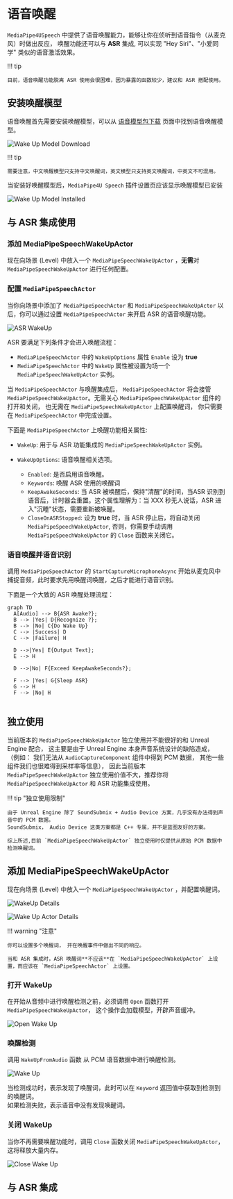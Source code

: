 # 语音唤醒

`MediaPipe4USpeech` 中提供了语音唤醒能力，能够让你在侦听到语音指令（从麦克风）时做出反应，
唤醒功能还可以与 **ASR** 集成, 可以实现 "Hey Siri"、"小爱同学" 类似的语音激活效果。

!!! tip

    目前，语音唤醒功能脱离 ASR 使用会很困难，因为暴露的函数较少，建议和 ASR 搭配使用。

## 安装唤醒模型

语音唤醒首先需要安装唤醒模型，可以从 [语音模型包下载](https://huggingface.co/endink/M4U-Speech-Models/tree/main) 页面中找到语音唤醒模型。

![Wake Up Model Download](./images/wakeup/model_download.jpg)

!!! tip

    需要注意，中文唤醒模型只支持中文唤醒词，英文模型只支持英文唤醒词，中英文不可混用。   


当安装好唤醒模型后，`MediaPipe4U Speech` 插件设置页应该显示唤醒模型已安装

![Wake Up Model Installed](./images/wakeup/wakeup_installed.jpg)


## 与 ASR 集成使用

### 添加 MediaPipeSpeechWakeUpActor

现在向场景 (Level) 中放入一个 `MediaPipeSpeechWakeUpActor` ，**无需**对 `MediaPipeSpeechWakeUpActor` 进行任何配置。

### 配置 `MediaPipeSpeechActor`

当你向场景中添加了 `MediaPipeSpeechActor` 和 `MediaPipeSpeechWakeUpActor` 以后，你可以通过设置 `MediaPipeSpeechActor` 来开启 ASR 的语音唤醒功能。

![ASR WakeUp](./images/wakeup/asr_wakeup.jpg)

ASR 要满足下列条件才会进入唤醒流程：

- `MediaPipeSpeechActor` 中的 `WakeUpOptions` 属性 `Enable` 设为 **true**
- `MediaPipeSpeechActor` 中的 `WakeUp` 属性被设置为场一个 `MediaPipeSpeechWakeUpActor` 实例。


当 `MediaPipeSpeechActor` 与唤醒集成后，  `MediaPipeSpeechActor` 将会接管 `MediaPipeSpeechWakeUpActor`。无需关心 `MediaPipeSpeechWakeUpActor` 组件的打开和关闭， 也无需在 `MediaPipeSpeechWakeUpActor` 上配置唤醒词， 你只需要在 `MediaPipeSpeechActor` 中完成设置。

下面是 `MediaPipeSpeechActor` 上唤醒功能相关属性:   

- `WakeUp`: 用于与 ASR 功能集成的 `MediaPipeSpeechWakeUpActor` 实例。
- `WakeUpOptions`: 语音唤醒相关选项。

  - `Enabled`: 是否启用语音唤醒。
  - `Keywords`: 唤醒 ASR 使用的唤醒词
  - `KeepAwakeSeconds`: 当 ASR 被唤醒后，保持"清醒"的时间，当ASR 识别到语音后，计时器会重置。这个属性理解为：当 XXX 秒无人说话，ASR 进入"沉睡"状态，需要重新被唤醒。
  - `CloseOnASRStopped`: 设为 **true** 时，当 ASR 停止后，将自动关闭 `MediaPipeSpeechWakeUpActor`, 否则，你需要手动调用 `MediaPipeSpeechWakeUpActor` 的 `Close` 函数来关闭它。


### 语音唤醒并语音识别

调用 `MediaPipeSpeechActor` 的 `StartCaptureMicrophoneAsync` 开始从麦克风中捕捉音频，此时要求先用唤醒词唤醒，之后才能进行语音识别。

下面是一个大致的 ASR 唤醒处理流程：

``` mermaid
graph TD
  A[Audio] --> B{ASR Awake?};
  B --> |Yes| D{Recognize ?};
  B --> |No| C{Do Wake Up}
  C --> |Success| D
  C --> |Failure| H

  D -->|Yes| E{Output Text};
  E --> H
 
  D -->|No| F{Exceed KeepAwakeSeconds?};

  F --> |Yes| G{Sleep ASR}
  G --> H
  F --> |No| H
  
```

## 独立使用

当前版本的 `MediaPipeSpeechWakeUpActor` 独立使用并不能很好的和 Unreal Engine 配合， 这主要是由于 Unreal Engine 本身声音系统设计的缺陷造成，
（例如： 我们无法从 `AudioCaptureComponent` 组件中得到 PCM 数据， 其他一些组件我们也很难得到采样率等信息），
因此当前版本 `MediaPipeSpeechWakeUpActor` 独立使用价值不大，推荐你将 `MediaPipeSpeechWakeUpActor` 和 ASR 功能集成使用。

!!! tip "独立使用限制"

    由于 Unreal Engine 除了 SoundSubmix + Audio Device 方案，几乎没有办法得到声音中的 PCM 数据。   
    SoundSubmix， Audio Device 这类方案都是 C++ 专属，并不是蓝图友好的方案。   

    综上所述,目前 `MediaPipeSpeechWakeUpActor` 独立使用时仅提供从原始 PCM 数据中检测唤醒词。

## 添加 MediaPipeSpeechWakeUpActor

现在向场景 (Level) 中放入一个 `MediaPipeSpeechWakeUpActor` ，并配置唤醒词。

![WakeUp Details](./images/wakeup/wakeup_actor_details.jpg)

![Wake Up Actor Details](./images/wakeup/wakeup_actor_details.jpg)

!!! warning "注意"

    你可以设置多个唤醒词， 并在唤醒事件中做出不同的响应。

    当和 ASR 集成时，ASR 唤醒词**不应该**在 `MediaPipeSpeechWakeUpActor` 上设置，而应该在 `MediaPipeSpeechActor` 上设置。

### 打开 WakeUp

在开始从音频中进行唤醒检测之前，必须调用 `Open` 函数打开 `MediaPipeSpeechWakeUpActor`， 这个操作会加载模型，开辟声音缓冲。

![Open Wake Up](./images/wakeup/open_wakeup.jpg)


### 唤醒检测

调用 `WakeUpFromAudio` 函数 从 PCM 语音数据中进行唤醒检测。

![Wake Up](./images/wakeup/wakeup_from_audio_async.jpg)

当检测成功时，表示发现了唤醒词，此时可以在 `Keyword` 返回值中获取到检测到的唤醒词。    
如果检测失败，表示语音中没有发现唤醒词。

### 关闭 WakeUp

当你不再需要唤醒功能时，调用 `Close` 函数关闭 `MediaPipeSpeechWakeUpActor`， 这将释放大量内存。

![Close Wake Up](./images/wakeup/close_wakeup.jpg)

## 与 ASR 集成